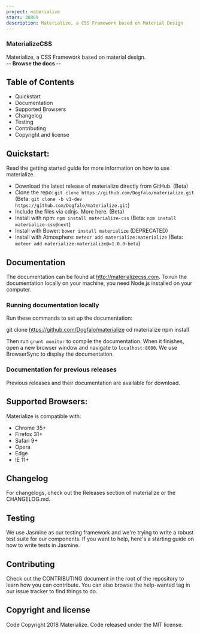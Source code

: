 ```yaml
---
project: materialize
stars: 38869
description: Materialize, a CSS Framework based on Material Design
---
```


### MaterializeCSS

Materialize, a CSS Framework based on material design.  
**\-- Browse the docs --**  
  

Table of Contents
-----------------

-   Quickstart
-   Documentation
-   Supported Browsers
-   Changelog
-   Testing
-   Contributing
-   Copyright and license

Quickstart:
-----------

Read the getting started guide for more information on how to use materialize.

-   Download the latest release of materialize directly from GitHub. (Beta)
-   Clone the repo: `git clone https://github.com/Dogfalo/materialize.git` (Beta: `git clone -b v1-dev https://github.com/Dogfalo/materialize.git`)
-   Include the files via cdnjs. More here. (Beta)
-   Install with npm: `npm install materialize-css` (Beta: `npm install materialize-css@next`)
-   Install with Bower: `bower install materialize` (DEPRECATED)
-   Install with Atmosphere: `meteor add materialize:materialize` (Beta: `meteor add materialize:materialize@=1.0.0-beta`)

Documentation
-------------

The documentation can be found at http://materializecss.com. To run the documentation locally on your machine, you need Node.js installed on your computer.

### Running documentation locally

Run these commands to set up the documentation:

git clone https://github.com/Dogfalo/materialize
cd materialize
npm install

Then run `grunt monitor` to compile the documentation. When it finishes, open a new browser window and navigate to `localhost:8000`. We use BrowserSync to display the documentation.

### Documentation for previous releases

Previous releases and their documentation are available for download.

Supported Browsers:
-------------------

Materialize is compatible with:

-   Chrome 35+
-   Firefox 31+
-   Safari 9+
-   Opera
-   Edge
-   IE 11+

Changelog
---------

For changelogs, check out the Releases section of materialize or the CHANGELOG.md.

Testing
-------

We use Jasmine as our testing framework and we're trying to write a robust test suite for our components. If you want to help, here's a starting guide on how to write tests in Jasmine.

Contributing
------------

Check out the CONTRIBUTING document in the root of the repository to learn how you can contribute. You can also browse the help-wanted tag in our issue tracker to find things to do.

Copyright and license
---------------------

Code Copyright 2018 Materialize. Code released under the MIT license.
